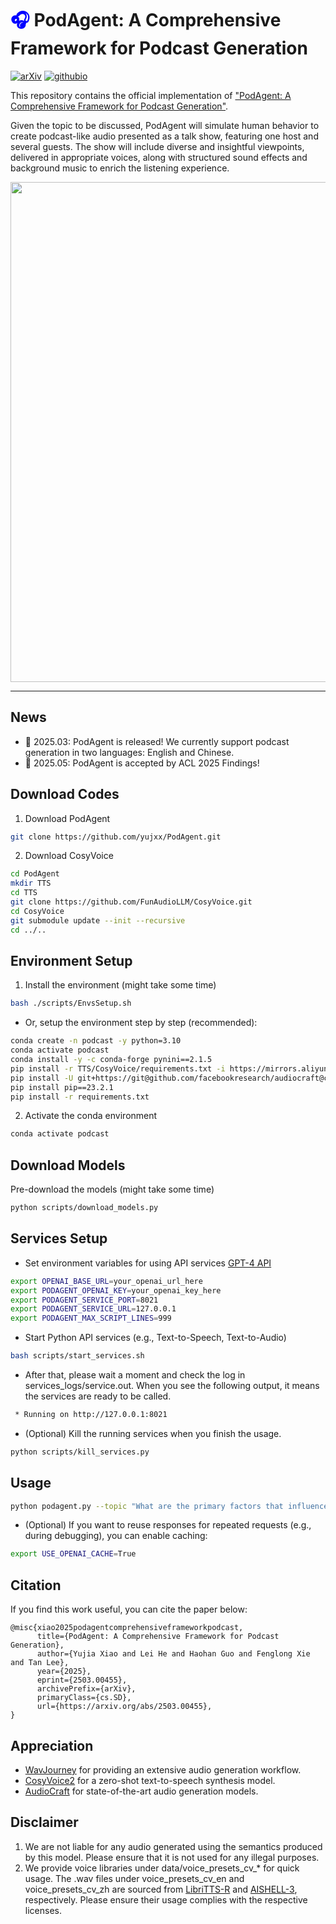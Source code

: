 # <span style="color: blue;">🎧</span> PodAgent: A Comprehensive Framework for Podcast Generation
[![arXiv](https://img.shields.io/badge/arXiv-Paper-<COLOR>.svg)](https://arxiv.org/abs/2503.00455) [![githubio](https://img.shields.io/badge/GitHub.io-Demo_Page-blue?logo=Github&style=flat-square)](https://podcast-agent.github.io/demo/) 


This repository contains the official implementation of ["PodAgent: A Comprehensive Framework for Podcast Generation"](https://arxiv.org/abs/2503.00455).

Given the topic to be discussed, PodAgent will simulate human behavior to create podcast-like audio presented as a talk show, featuring one host and several guests. The show will include diverse and insightful viewpoints, delivered in appropriate voices, along with structured sound effects and background music to enrich the listening experience.


<p align="center">
  <img align="middle" width="800" src="assets/PodAgent.png"/>
</p>

<hr>

## News
- 🥂 2025.03: PodAgent is released! We currently support podcast generation in two languages: English and Chinese.
- 🥂 2025.05: PodAgent is accepted by ACL 2025 Findings!

## Download Codes
1. Download PodAgent
```bash
git clone https://github.com/yujxx/PodAgent.git
```
2. Download CosyVoice
```bash
cd PodAgent
mkdir TTS
cd TTS
git clone https://github.com/FunAudioLLM/CosyVoice.git
cd CosyVoice
git submodule update --init --recursive
cd ../..
```

## Environment Setup
1. Install the environment (might take some time)
```bash
bash ./scripts/EnvsSetup.sh
```
- Or, setup the environment step by step (recommended):
```bash
conda create -n podcast -y python=3.10
conda activate podcast
conda install -y -c conda-forge pynini==2.1.5
pip install -r TTS/CosyVoice/requirements.txt -i https://mirrors.aliyun.com/pypi/simple/ --trusted-host=mirrors.aliyun.com
pip install -U git+https://git@github.com/facebookresearch/audiocraft@c5157b5bf14bf83449c17ea1eeb66c19fb4bc7f0#egg=audiocraft
pip install pip==23.2.1
pip install -r requirements.txt
```
2. Activate the conda environment
```bash
conda activate podcast
```

## Download Models
Pre-download the models (might take some time)
```bash
python scripts/download_models.py
```

## Services Setup
- Set environment variables for using API services [GPT-4 API](https://platform.openai.com/account/api-keys)
```bash
export OPENAI_BASE_URL=your_openai_url_here
export PODAGENT_OPENAI_KEY=your_openai_key_here
export PODAGENT_SERVICE_PORT=8021
export PODAGENT_SERVICE_URL=127.0.0.1
export PODAGENT_MAX_SCRIPT_LINES=999
```
- Start Python API services (e.g., Text-to-Speech, Text-to-Audio)
```bash
bash scripts/start_services.sh
```
- After that, please wait a moment and check the log in services_logs/service.out. When you see the following output, it means the services are ready to be called.
```bash
 * Running on http://127.0.0.1:8021
```
- (Optional) Kill the running services when you finish the usage. 
```bash
python scripts/kill_services.py
```

## Usage
```bash
python podagent.py --topic "What are the primary factors that influence consumer behavior?" --guest-number "2" --session-id "test"
```
- (Optional) If you want to reuse responses for repeated requests (e.g., during debugging), you can enable caching:
```bash
export USE_OPENAI_CACHE=True
```

## Citation
If you find this work useful, you can cite the paper below:

    @misc{xiao2025podagentcomprehensiveframeworkpodcast,
          title={PodAgent: A Comprehensive Framework for Podcast Generation}, 
          author={Yujia Xiao and Lei He and Haohan Guo and Fenglong Xie and Tan Lee},
          year={2025},
          eprint={2503.00455},
          archivePrefix={arXiv},
          primaryClass={cs.SD},
          url={https://arxiv.org/abs/2503.00455}, 
    }

## Appreciation
- [WavJourney](https://github.com/Audio-AGI/WavJourney) for providing an extensive audio generation workflow.
- [CosyVoice2](https://github.com/FunAudioLLM/CosyVoice) for a zero-shot text-to-speech synthesis model.
- [AudioCraft](https://github.com/facebookresearch/audiocraft) for state-of-the-art audio generation models.

## Disclaimer
1. We are not liable for any audio generated using the semantics produced by this model. Please ensure that it is not used for any illegal purposes.
2. We provide voice libraries under data/voice_presets_cv_* for quick usage. The .wav files under voice_presets_cv_en and voice_presets_cv_zh are sourced from [LibriTTS-R](https://openslr.org/141/) and [AISHELL-3](https://openslr.org/93/), respectively. Please ensure their usage complies with the respective licenses.
